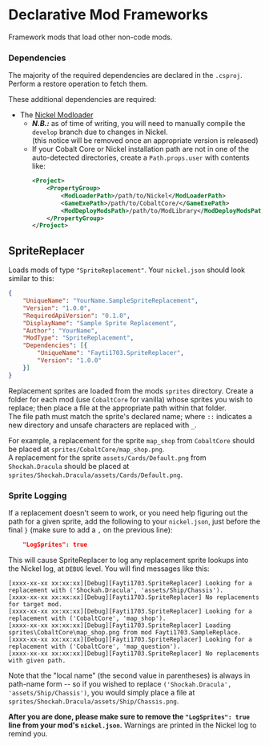 # Declarative Mod Frameworks

Framework mods that load other non-code mods.

### Dependencies
The majority of the required dependencies are declared in the `.csproj`. Perform a restore operation to fetch them.

These additional dependencies are required:

* The [Nickel Modloader](https://github.com/Shockah/Nickel)
  * ***N.B.:*** as of time of writing, you will need to manually compile the `develop` branch due to changes in Nickel.  
    (this notice will be removed once an appropriate version is released)
  * If your Cobalt Core or Nickel installation path are not in one of the auto-detected directories,
    create a `Path.props.user` with contents like:
    ```xml
    <Project>
    	<PropertyGroup>
    		<ModLoaderPath>/path/to/Nickel</ModLoaderPath>
    		<GameExePath>/path/to/CobaltCore/</GameExePath>
    		<ModDeployModsPath>/path/to/ModLibrary</ModDeployModsPath>
    	</PropertyGroup>
    </Project>
    ```

## SpriteReplacer

Loads mods of type `"SpriteReplacement"`. Your `nickel.json` should look similar to this:
```json
{
	"UniqueName": "YourName.SampleSpriteReplacement",
	"Version": "1.0.0",
	"RequiredApiVersion": "0.1.0",
	"DisplayName": "Sample Sprite Replacement",
	"Author": "YourName",
	"ModType": "SpriteReplacement",
	"Dependencies": [{
		"UniqueName": "Fayti1703.SpriteReplacer",
		"Version": "1.0.0"
	}]
}
```

Replacement sprites are loaded from the mods `sprites` directory.
Create a folder for each mod (use `CobaltCore` for vanilla) whose sprites you wish to replace; then place
a file at the appropriate path within that folder.  
The file path must match the sprite's declared name; where `::` indicates a new directory and unsafe characters are replaced with `_`.

For example, a replacement for the sprite `map_shop` from `CobaltCore` should be placed at `sprites/CobaltCore/map_shop.png`.  
A replacement for the sprite `assets/Cards/Default.png` from `Shockah.Dracula` should be placed at `sprites/Shockah.Dracula/assets/Cards/Default.png`.

### Sprite Logging

If a replacement doesn't seem to work, or you need help figuring out the path for a given sprite, add the following to your `nickel.json`, just before the final `}` (make sure to add a `,` on the previous line):
```json
	"LogSprites": true
```
This will cause SpriteReplacer to log any replacement sprite lookups into the Nickel log, at `DEBUG` level. You will find messages like this:
```
[xxxx-xx-xx xx:xx:xx][Debug][Fayti1703.SpriteReplacer] Looking for a replacement with ('Shockah.Dracula', 'assets/Ship/Chassis').
[xxxx-xx-xx xx:xx:xx][Debug][Fayti1703.SpriteReplacer] No replacements for target mod.
[xxxx-xx-xx xx:xx:xx][Debug][Fayti1703.SpriteReplacer] Looking for a replacement with ('CobaltCore', 'map_shop').
[xxxx-xx-xx xx:xx:xx][Debug][Fayti1703.SpriteReplacer] Loading sprites\CobaltCore\map_shop.png from mod Fayti1703.SampleReplace.
[xxxx-xx-xx xx:xx:xx][Debug][Fayti1703.SpriteReplacer] Looking for a replacement with ('CobaltCore', 'map_question').
[xxxx-xx-xx xx:xx:xx][Debug][Fayti1703.SpriteReplacer] No replacements with given path.
```

Note that the "local name" (the second value in parentheses) is always in path-name form -- 
so if you wished to replace `('Shockah.Dracula', 'assets/Ship/Chassis')`,  you would simply place a file at `sprites/Shockah.Dracula/assets/Ship/Chassis.png`.

**After you are done, please make sure to remove the `"LogSprites": true` line from your mod's `nickel.json`.** Warnings are printed in the Nickel log to remind you.
